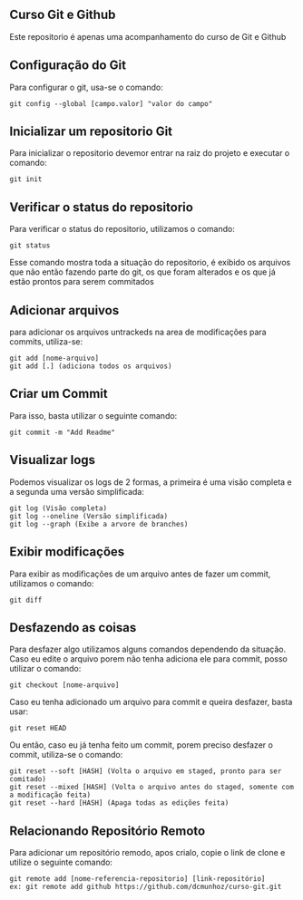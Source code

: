 ## Curso Git e Github

Este repositorio é apenas uma acompanhamento do curso de Git e Github

## Configuração do Git
Para configurar o git, usa-se o comando:
```
git config --global [campo.valor] "valor do campo"
```

## Inicializar um repositorio Git
Para inicializar o repositorio devemor entrar na raiz do projeto e executar o comando:
```
git init
```

## Verificar o status do repositorio
Para verificar o status do repositorio, utilizamos o comando:
```
git status
```
Esse comando mostra toda a situação do repositorio, é exibido os arquivos que não então fazendo parte do git, os que foram alterados e os que já estão prontos para serem commitados

## Adicionar arquivos
para adicionar os arquivos untrackeds na area de modificações para commits, utiliza-se:
```
git add [nome-arquivo]
git add [.] (adiciona todos os arquivos)
```

## Criar um Commit
Para isso, basta utilizar o seguinte comando:
```
git commit -m "Add Readme"
```

## Visualizar logs
Podemos visualizar os logs de 2 formas, a primeira é uma visão completa e a segunda uma versão simplificada:
```
git log (Visão completa)
git log --oneline (Versão simplificada)
git log --graph (Exibe a arvore de branches)
```

## Exibir modificações
Para exibir as modificações de um arquivo antes de fazer um commit, utilizamos o comando:
```
git diff
```

## Desfazendo as coisas
Para desfazer algo utilizamos alguns comandos dependendo da situação.
Caso eu edite o arquivo porem não tenha adiciona ele para commit, posso utilizar o comando:
```
git checkout [nome-arquivo]
```

Caso eu tenha adicionado um arquivo para commit e queira desfazer, basta usar:
```
git reset HEAD
```

Ou então, caso eu já tenha feito um commit, porem preciso desfazer o commit, utiliza-se o comando:
```
git reset --soft [HASH] (Volta o arquivo em staged, pronto para ser comitado)
git reset --mixed [HASH] (Volta o arquivo antes do staged, somente com a modificação feita)
git reset --hard [HASH] (Apaga todas as edições feita)
```

## Relacionando Repositório Remoto
Para adicionar um repositório remodo, apos crialo, copie o link de clone e utilize o seguinte comando:
```
git remote add [nome-referencia-repositorio] [link-repositório]
ex: git remote add github https://github.com/dcmunhoz/curso-git.git
```